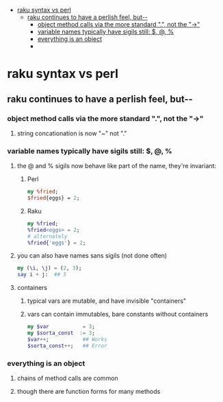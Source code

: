 - [raku syntax vs perl](#org39a8bb9)
  - [raku continues to have a perlish feel, but--](#org23bec86)
    - [object method calls via the more standard ".", not the "->"](#org586e63f)
    - [variable names typically have sigils still: $, @, %](#org2793cde)
    - [everything is an object](#org41f194e)
    - [](#orge29b351)


<a id="org39a8bb9"></a>

# raku syntax vs perl


<a id="org23bec86"></a>

## raku continues to have a perlish feel, but--


<a id="org586e63f"></a>

### object method calls via the more standard ".", not the "->"

1.  string concationation is now "~" not "."


<a id="org2793cde"></a>

### variable names typically have sigils still: $, @, %

1.  the @ and % sigils now behave like part of the name, they're invariant:

    1.  Perl
    
        ```perl
        my %fried;
        $fried{eggs} = 2;
        ```
    
    2.  Raku
    
        ```raku
        my %fried;
        %fried<eggs> = 2;
        # alternately
        %fried{'eggs'} = 2;
        ```

2.  you can also have names sans sigils (not done often)

    ```raku
    my (\i, \j) = (2, 3);
    say i + j:  ## 5
    ```

3.  containers

    1.  typical vars are mutable, and have invisible "containers"
    
    2.  vars can contain immutables, bare constants without containers
    
        ```raku
        my $var           = 3;
        my $sorta_const  := 3;
        $var++;           ## Works
        $sorta_const++;   ## Error
        ```


<a id="org41f194e"></a>

### everything is an object

1.  chains of method calls are common

2.  though there are function forms for many methods


<a id="orge29b351"></a>

###

